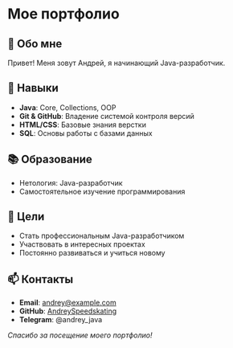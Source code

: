 # Мое портфолио

## 👋 Обо мне
Привет! Меня зовут Андрей, я начинающий Java-разработчик.

## 🚀 Навыки
- **Java**: Core, Collections, OOP
- **Git & GitHub**: Владение системой контроля версий
- **HTML/CSS**: Базовые знания верстки
- **SQL**: Основы работы с базами данных

## 📚 Образование
- Нетология: Java-разработчик
- Самостоятельное изучение программирования

## 🎯 Цели
- Стать профессиональным Java-разработчиком
- Участвовать в интересных проектах
- Постоянно развиваться и учиться новому

## 📫 Контакты
- **Email**: andrey@example.com
- **GitHub**: [AndreySpeedskating](https://github.com/AndreySpeedskating)
- **Telegram**: @andrey_java

*Спасибо за посещение моего портфолио!*
